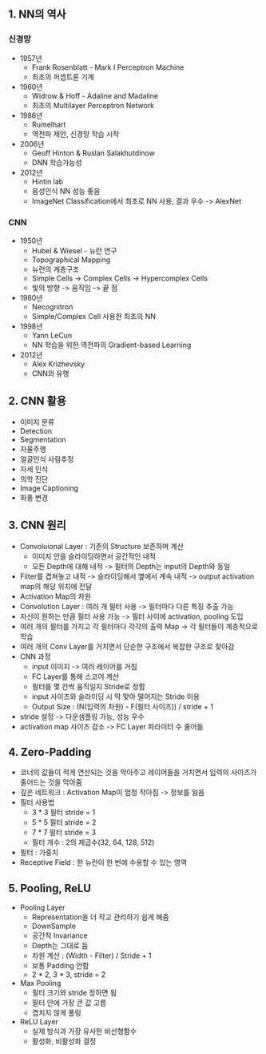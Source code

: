 ## 1. NN의 역사

### 신경망
- 1957년
  - Frank Rosenblatt - Mark I Perceptron Machine
  - 최초의 퍼셉트론 기계
- 1960년
  - Widrow & Hoff - Adaline and Madaline
  - 최초의 Multilayer Perceptron Network
- 1986년
  - Rumelhart
  - 역전파 제안, 신경망 학습 시작
- 2006년
  - Geoff Hinton & Ruslan Salakhutdinow
  - DNN 학습가능성
- 2012년
  - Hintin lab
  - 음성인식 NN 성능 좋음
  - ImageNet Classification에서 최초로 NN 사용, 결과 우수 -> AlexNet

### CNN
- 1950년
  - Hubel & Wiesel - 뉴런 연구
  - Topographical Mapping
  - 뉴런의 계층구조
  - Simple Cells -> Complex Cells -> Hypercomplex Cells
  - 빛의 방향 -> 움직임 -> 끝 점
- 1980년
  - Necognitron
  - Simple/Complex Cell 사용한 최초의 NN
- 1998년
  - Yann LeCun
  - NN 학습을 위한 역전파의 Gradient-based Learning
- 2012년
  - Alex Krizhevsky
  - CNN의 유행

## 2. CNN 활용
- 이미지 분류
- Detection
- Segmentation
- 자율주행
- 얼굴인식 사람추정
- 자세 인식
- 의학 진단
- Image Captioning
- 화풍 변경

## 3. CNN 원리
- Convoluional Layer : 기존의 Structure 보존하며 계산
  - 이미지 안을 슬라이딩하면서 공간적인 내적
  - 모든 Depth에 대해 내적 -> 필터의 Depth는 input의 Depth와 동일
- Filter를 겹쳐놓고 내적 -> 슬라이딩해서 옆에서 계속 내적 -> output activation map의 해당 위치에 전달
- Activation Map의 차원
- Convolution Layer : 여러 개 필터 사용 -> 필터마다 다른 특징 추출 가능
- 자신이 원하는 만큼 필터 사용 가능 -> 필터 사이에 activation, pooling 도입
- 여러 개의 필터를 가지고 각 필터마다 각각의 출력 Map -> 각 필터들이 계층적으로 학습
- 여러 개의 Conv Layer를 거치면서 단순한 구조에서 복잡한 구조로 찾아감
- CNN 과정
  - input 이미지 -> 여러 레이어를 거침
  - FC Layer를 통해 스코어 계산
  - 필터를 몇 칸씩 움직일지 Stride로 정함
  - input 사이즈와 슬라이딩 시 딱 맞아 떨어지는 Stride 이용
  - Output Size : (N(입력의 차원) - F(필터 사이즈)) / stride + 1
- stride 설정 -> 다운샘플링 가능, 성능 우수
- activation map 사이즈 감소 -> FC Layer 파라미터 수 줄어듦

## 4. Zero-Padding
- 코너의 값들이 적게 연산되는 것을 막아주고 레이어들을 거치면서 입력의 사이즈가 줄어드는 것을 막아줌
- 깊은 네트워크 : Activation Map이 엄청 작아짐 -> 정보를 잃음
- 필터 사용법
  - 3 * 3 필터 stride = 1
  - 5 * 5 필터 stride = 2
  - 7 * 7 필터 stride = 3
  - 필터 개수 : 2의 제곱수(32, 64, 128, 512)
- 필터 : 가중치
- Receptive Field : 한 뉴런이 한 번에 수용할 수 있는 영역

## 5. Pooling, ReLU
- Pooling Layer
  - Representation을 더 작고 관리하기 쉽게 해줌
  - DownSample
  - 공간적 Invariance
  - Depth는 그대로 둠
  - 차원 계산 : (Width - Filter) / Stride + 1
  - 보통 Padding 안함
  - 2 * 2, 3 * 3, stride = 2
- Max Pooling
  - 필터 크기와 stride 정하면 됨
  - 필터 안에 가장 큰 값 고름
  - 겹치지 않게 풀링
- ReLU Layer
  - 실제 방식과 가장 유사한 비선형함수
  - 활성화, 비활성화 결정